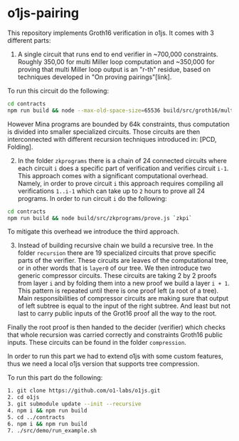 # o1js-pairing

This repository implements Groth16 verification in o1js. 
It comes with 3 different parts: 

1. A single circuit that runs end to end verifier in ~700,000 constraints. 
Roughly 350,00 for multi Miller loop computation and ~350,000 for proving that multi Miller loop output is an "r-th" residue,
based on techniques developed in "On proving pairings"[link].

To run this circuit do the following: 
```bash
cd contracts 
npm run build && node --max-old-space-size=65536 build/src/groth16/multi_miller.js
```

However Mina programs are bounded by 64k constraints, thus computation is divided into smaller specialized circuits. 
Those circuits are then interconnected with different recursion techniques introduced in: [PCD, Folding]. 

2. In the folder `zkprograms` there is a chain of 24 connected circuits where each circuit `i` does a specific part of verification and verifies circuit `i-1`. This approach comes with a significant computational overhead. 
Namely, in order to prove circuit `i` this approach requires compiling all verifications `1..i-1` which can take up to `2` hours to prove all 24 programs. 
In order to run circuit `i` do the following: 
```bash
cd contracts 
npm run build && node build/src/zkprograms/prove.js `zkpi` 
```
To mitigate this overhead we introduce the third approach. 

3. Instead of building recursive chain we build a recursive tree. 
In the folder `recursion` there are 19 specialized circuits that prove specific parts of the verifier. 
These circuits are leaves of the computational tree, or in other words that is `layer0` of our tree. 
We then introduce two generic compressor circuits. 
These circuits are taking 2 by 2 proofs from layer `i` and by folding them into a new proof we build a layer `i + 1`. 
This pattern is repeated until there is one proof left (a root of a tree). 
Main responsibilities of compressor circuits are making sure that output of left subtree is equal to the input of the right subtree. 
And least but not last to carry public inputs of the Grot16 proof all the way to the root. 

Finally the root proof is then handed to the decider (verifier) which checks that whole recursion was carried correctly and constraints Groth16 public inputs. These circuits can be found in the folder `compression`. 

In order to run this part we had to extend o1js with some custom features, thus we need a local o1js version that supports tree compression.  

To run this part do the following: 

```bash
1. git clone https://github.com/o1-labs/o1js.git
2. cd o1js
3. git submodule update --init --recursive
4. npm i && npm run build 
5. cd ../contracts 
6. npm i && npm run build  
7. ./src/demo/run_example.sh  
```





